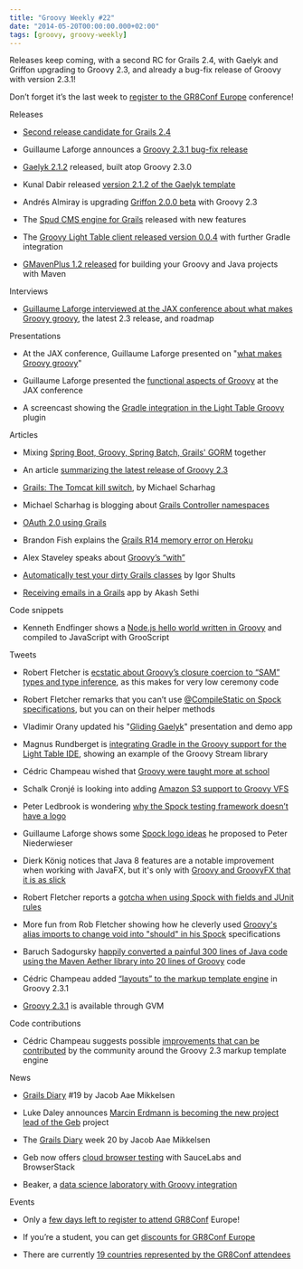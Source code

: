 ```yaml
---
title: "Groovy Weekly #22"
date: "2014-05-20T00:00:00.000+02:00"
tags: [groovy, groovy-weekly]
---
```


Releases keep coming, with a second RC for Grails 2.4, with Gaelyk and Griffon upgrading to Groovy 2.3, and already a bug-fix release of Groovy with version 2.3.1!

  

Don’t forget it’s the last week to [register to the GR8Conf Europe](http://gr8conf.eu) conference!

Releases

*   [Second release candidate for Grails 2.4](https://twitter.com/grailsframework/status/466962419953446912)
    
*   Guillaume Laforge announces a [Groovy 2.3.1 bug-fix release](http://glaforge.appspot.com/article/groovy-2-3-1-is-out)
    
*   [Gaelyk 2.1.2](http://gaelyk.appspot.com/download) released, built atop Groovy 2.3.0
    
*   Kunal Dabir released [version 2.1.2 of the Gaelyk template](https://twitter.com/kdabir/status/466281435892944896)
    
*   Andrés Almiray is upgrading [Griffon 2.0.0 beta](https://twitter.com/aalmiray/status/466297367361515520) with Groovy 2.3
    
*   The [Spud CMS engine for Grails](http://spudengine.com/news/2014-05-15-spud-grails-0-4-x-released-with-tons-of-new-features) released with new features
    
*   The [Groovy Light Table client released version 0.0.4](https://github.com/rundis/LightTable-Groovy/releases/tag/0.0.4) with further Gradle integration
    
*   [GMavenPlus 1.2 released](http://gmavenplus.56682.x6.nabble.com/gmavenplus-announce-GMavenPlus-1-2-Released-td137.html) for building your Groovy and Java projects with Maven
    

Interviews

*   [Guillaume Laforge interviewed at the JAX conference about what makes Groovy groovy](http://jaxenter.de/videos/What-makes-Groovy-groovy-Interview-mit-Guillaume-Laforge-173539), the latest 2.3 release, and roadmap
    

Presentations

*   At the JAX conference, Guillaume Laforge presented on "[what makes Groovy groovy](https://twitter.com/glaforge/status/466889089628012544)"
    
*   Guillaume Laforge presented the [functional aspects of Groovy](https://twitter.com/glaforge/status/466891844958572544) at the JAX conference
    
*   A screencast showing the [Gradle integration in the Light Table Groovy](https://twitter.com/mrundberget/status/468193954123755520) plugin
    

Articles

*   Mixing [Spring Boot, Groovy, Spring Batch, Grails' GORM](http://vasya10.wordpress.com/2014/05/03/the-groovyspringbootbatchgormgroovydslbeanfactory/) together
    
*   An article [summarizing the latest release of Groovy 2.3](http://www.i-programmer.info/news/98-languages/7304-new-groovy.html)
    
*   [Grails: The Tomcat kill switch](http://www.mscharhag.com/2014/05/grails-tomcat-kill-switch.html), by Michael Scharhag
    
*   Michael Scharhag is blogging about [Grails Controller namespaces](http://www.mscharhag.com/2014/05/grails-controller-namespaces.html)
    
*   [OAuth 2.0 using Grails](http://www.intelligrape.com/blog/2014/05/13/grails-way-of-oauth-2-0-to-access-google-apis-part-1/)
    
*   Brandon Fish explains the [Grails R14 memory error on Heroku](http://www.objectpartners.com/2014/05/13/grails-r14-error-memory-quota-exceeded-on-heroku/)
    
*   Alex Staveley speaks about [Groovy’s “with”](http://dublintech.blogspot.ie/2014/05/the-magic-of-groovys-with.html)
    
*   [Automatically test your dirty Grails classes](http://www.objectpartners.com/2014/05/15/automatically-test-your-dirty-grails-classes/) by Igor Shults
    
*   [Receiving emails in a Grails](http://www.intelligrape.com/blog/2014/05/14/receive-email-using-subethasmtp-the-local-smtp-server/) app by Akash Sethi
    

Code snippets

*   Kenneth Endfinger shows a [Node.js hello world written in Groovy](https://gist.github.com/kaendfinger/fdab7ab0627baaa67884) and compiled to JavaScript with GrooScript
    

Tweets

*   Robert Fletcher is [ecstatic about Groovy’s closure coercion to “SAM” types and type inference](https://twitter.com/rfletcherew/status/467255461126086656), as this makes for very low ceremony code
    
*   Robert Fletcher remarks that you can’t use [@CompileStatic on Spock specifications](https://twitter.com/rfletcherew/status/467307293408002048), but you can on their helper methods
    
*   Vladimir Orany updated his "[Gliding Gaelyk](https://twitter.com/musketyr/status/466545743168540674)" presentation and demo app
    
*   Magnus Rundberget is [integrating Gradle in the Groovy support for the Light Table IDE](https://twitter.com/mrundberget/status/467078036438134784), showing an example of the Groovy Stream library
    
*   Cédric Champeau wished that [Groovy were taught more at school](https://twitter.com/cedricchampeau/status/466858251221749760)
    
*   Schalk Cronjé is looking into adding [Amazon S3 support to Groovy VFS](https://twitter.com/ysb33r/status/464335761161326592)
    
*   Peter Ledbrook is wondering [why the Spock testing framework doesn’t have a logo](https://twitter.com/pledbrook/status/468390877736763392)
    
*   Guillaume Laforge shows some [Spock logo ideas](https://twitter.com/glaforge/status/468455234688544768/photo/1) he proposed to Peter Niederwieser
    
*   Dierk König notices that Java 8 features are a notable improvement when working with JavaFX, but it's only with [Groovy and GroovyFX that it is as slick](https://twitter.com/mittie/status/468423252633980928)
    
*   Robert Fletcher reports a [gotcha when using Spock with fields and JUnit rules](https://twitter.com/rfletcherew/status/468422318062985216)
    
*   More fun from Rob Fletcher showing how he cleverly used [Groovy's alias imports to change void into "should" in his Spock](https://twitter.com/rfletcherew/status/468425797011660800) specifications
    
*   Baruch Sadogursky [happily converted a painful 300 lines of Java code using the Maven Aether library into 20 lines of Groovy](https://twitter.com/jbaruch/status/468356911042027520) code
    
*   Cédric Champeau added [“layouts” to the markup template engine](https://twitter.com/cedricchampeau/status/468438346474471424) in Groovy 2.3.1
    
*   [Groovy 2.3.1](https://twitter.com/gvmtool/status/468485257654976512) is available through GVM
    

Code contributions

*   Cédric Champeau suggests possible [improvements that can be contributed](https://twitter.com/cedricchampeau/status/466243598254878720) by the community around the Groovy 2.3 markup template engine
    

News

*   [Grails Diary](http://grydeske.net/news/show/44) #19 by Jacob Aae Mikkelsen
    
*   Luke Daley announces [Marcin Erdmann is becoming the new project lead of the Geb](https://twitter.com/ldaley/status/466884136754376704) project
    
*   The [Grails Diary](http://grydeske.net/news/show/45) week 20 by Jacob Aae Mikkelsen
    
*   Geb now offers [cloud browser testing](http://www.gebish.org/manual/snapshot/cloud-browsers.html#cloud_browser_testing) with SauceLabs and BrowserStack
    
*   Beaker, a [data science laboratory with Groovy integration](http://beakernotebook.com/)
    

Events

*   Only a [few days left to register to attend GR8Conf](https://twitter.com/gr8conf/status/468277209677844481) Europe!
    
*   If you’re a student, you can get [discounts for GR8Conf Europe](https://twitter.com/gr8conf/status/468634470661500928)
    
*   There are currently [19 countries represented by the GR8Conf attendees](https://twitter.com/gr8conf/status/468745724696752128)